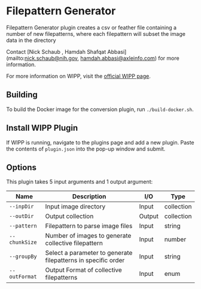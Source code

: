 # Filepattern Generator


Filepattern Generator plugin creates a csv or feather file containing a number of new filepatterns, where each filepattern will subset the image data in the directory

Contact [Nick Schaub , Hamdah Shafqat Abbasi](mailto:nick.schaub@nih.gov, hamdah.abbasi@axleinfo.com) for more information.

For more information on WIPP, visit the [official WIPP page](https://isg.nist.gov/deepzoomweb/software/wipp).


## Building

To build the Docker image for the conversion plugin, run
`./build-docker.sh`.

## Install WIPP Plugin

If WIPP is running, navigate to the plugins page and add a new plugin. Paste the
contents of `plugin.json` into the pop-up window and submit.

## Options

This plugin takes 5 input arguments and
1 output argument:

| Name          | Description                                                   | I/O    | Type          |
|---------------|---------------------------------------------------------------|--------|---------------|
| `--inpDir`    | Input image directory                                         | Input  | collection    |
| `--outDir`    | Output collection                                             | Output | collection    |
| `--pattern`   | Filepattern to parse image files                              | Input  | string        |
| `--chunkSize` | Number of images to generate collective filepattern           | Input  | number        |
| `--groupBy`   | Select a parameter to generate filepatterns in specific order | Input  | string        |
| `--outFormat` | Output Format of collective filepatterns                      | Input  | enum          |




